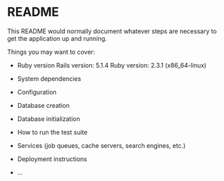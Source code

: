 # README

This README would normally document whatever steps are necessary to get the
application up and running.

Things you may want to cover:

* Ruby version
Rails version: 5.1.4
Ruby version: 2.3.1 (x86_64-linux)

* System dependencies

* Configuration

* Database creation

* Database initialization

* How to run the test suite

* Services (job queues, cache servers, search engines, etc.)

* Deployment instructions

* ...
